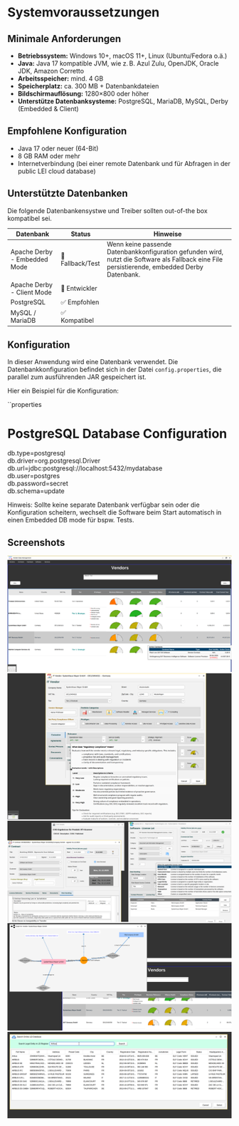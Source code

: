 # Systemvoraussetzungen

## Minimale Anforderungen

- **Betriebssystem:** Windows 10+, macOS 11+, Linux (Ubuntu/Fedora o.ä.)
- **Java:** Java 17 kompatible JVM, wie z. B. Azul Zulu, OpenJDK, Oracle JDK, Amazon Corretto
- **Arbeitsspeicher:** mind. 4 GB
- **Speicherplatz:** ca. 300 MB + Datenbankdateien
- **Bildschirmauflösung:** 1280×800 oder höher
- **Unterstütze Datenbanksysteme:** PostgreSQL, MariaDB, MySQL, Derby (Embedded & Client)

## Empfohlene Konfiguration

- Java 17 oder neuer (64-Bit)
- 8 GB RAM oder mehr
- Internetverbindung (bei einer remote Datenbank und für Abfragen in der public LEI cloud database)

## Unterstützte Datenbanken

Die folgende Datenbankensystwe und Treiber sollten out-of-the box kompatibel sei. 

| Datenbank                     | Status            | Hinweise                                     |
|-------------------------------|-------------------|-------------------------------------------------------------------------------------------------------------------------------------------------------------|
| Apache Derby - Embedded Mode  | 🧪 Fallback/Test  | Wenn keine passende Datenbankkonfiguration gefunden wird, nutzt die Software als Fallback eine File persistierende, embedded Derby Datenbank.               |
| Apache Derby - Client Mode    | 🧪 Entwickler     |                                                                                                                                                             |
| PostgreSQL                    | ✅ Empfohlen      |                                                                                                                                                             |
| MySQL / MariaDB               | ✅ Kompatibel     |                                                                                                                                                             |


## Konfiguration
In dieser Anwendung wird eine Datenbank verwendet. 
Die Datenbankkonfiguration befindet sich in der Datei `config.properties`, die parallel zum ausführenden JAR gespeichert ist.

Hier ein Beispiel für die Konfiguration:

``properties
# PostgreSQL Database Configuration  
db.type=postgresql  
db.driver=org.postgresql.Driver  
db.url=jdbc:postgresql://localhost:5432/mydatabase  
db.user=postgres  
db.password=secret  
db.schema=update

Hinweis: Sollte keine separate Datenbank verfügbar sein oder die Konfiguration scheitern, wechselt die Software beim Start automatisch in einen Embedded DB mode für bspw. Tests.

## Screenshots 
![Bild001](Bild001.png)
![Bild_001](Bild_001.png)
![Bild_002](Bild_002.png)
![Bild_003](Bild_003.png)
![Bildschirmfoto_50](Bildschirmfoto_50.png)

